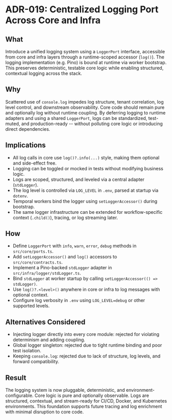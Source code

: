 # ADR-019: Centralized Logging Port Across Core and Infra

## What

Introduce a unified logging system using a `LoggerPort` interface, accessible from core and infra layers through a runtime-scoped accessor (`log()`). The logging implementation (e.g. Pino) is bound at runtime via worker bootstrap. This preserves deterministic, testable core logic while enabling structured, contextual logging across the stack.

## Why

Scattered use of `console.log` impedes log structure, tenant correlation, log level control, and downstream observability. Core code should remain pure and optionally log without runtime coupling. By deferring logging to runtime adapters and using a shared `LoggerPort`, logs can be standardized, test-muted, and production-ready -- without polluting core logic or introducing direct dependencies.

## Implications

* All log calls in core use `log()?.info(...)` style, making them optional and side-effect free.
* Logging can be toggled or mocked in tests without modifying business logic.
* Logs are scoped, structured, and leveled via a central adapter (`stdLogger`).
* The log level is controlled via `LOG_LEVEL` in `.env`, parsed at startup via `dotenv`.
* Temporal workers bind the logger using `setLoggerAccessor()` during bootstrap.
* The same logger infrastructure can be extended for workflow-specific context (`.child()`), tracing, or log streaming later.

## How

* Define `LoggerPort` with `info`, `warn`, `error`, `debug` methods in `src/core/ports.ts`.
* Add `setLoggerAccessor()` and `log()` accessors to `src/core/contracts.ts`.
* Implement a Pino-backed `stdLogger` adapter in `src/infra/logger/stdLogger.ts`.
* Bind `stdLogger` at worker startup by calling `setLoggerAccessor(() => stdLogger)`.
* Use `log()?.<level>()` anywhere in core or infra to log messages with optional context.
* Configure log verbosity in `.env` using `LOG_LEVEL=debug` or other supported levels.

## Alternatives Considered

* Injecting logger directly into every core module: rejected for violating determinism and adding coupling.
* Global logger singleton: rejected due to tight runtime binding and poor test isolation.
* Keeping `console.log`: rejected due to lack of structure, log levels, and forward compatibility.

## Result

The logging system is now pluggable, deterministic, and environment-configurable. Core logic is pure and optionally observable. Logs are structured, contextual, and stream-ready for CI/CD, Docker, and Kubernetes environments. This foundation supports future tracing and log enrichment with minimal disruption to core code.
